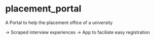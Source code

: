 # placement_portal

A Portal to help the placement office of a university

-> Scraped interview experiences 
-> App to faciliate easy registration 

